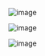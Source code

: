 ![image](https://github.com/user-attachments/assets/274cd8c4-6701-43bf-93e3-f3297e01f9a2)

![image](https://github.com/user-attachments/assets/f9f6f5e5-1561-4303-96e9-b14fb6d7808e)

![image](https://github.com/user-attachments/assets/c0329098-1682-43dd-961c-353888279174)
